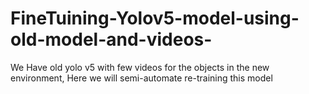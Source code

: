 # FineTuining-Yolov5-model-using-old-model-and-videos-
We Have old yolo v5 with few videos for the objects in the new environment, Here we will semi-automate re-training this model 
